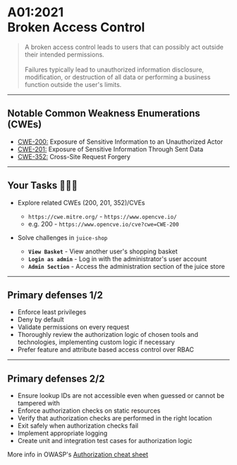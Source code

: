 # A01:2021<br>Broken Access Control

>A broken access control leads to users that can possibly act outside their
intended permissions.<br><br>Failures typically lead to unauthorized information
disclosure, modification, or destruction of all data or performing a business
function outside the user's limits.

---
## Notable Common Weakness Enumerations (CWEs)

- [CWE-200:](https://cwe.mitre.org/data/definitions/200.html) Exposure of
Sensitive Information to an Unauthorized Actor
- [CWE-201:](https://cwe.mitre.org/data/definitions/201.html) Exposure of
Sensitive Information Through Sent Data
- [CWE-352:](https://cwe.mitre.org/data/definitions/352.html) Cross-Site
Request Forgery

---
## Your Tasks 🧑🏻‍💻

- Explore related CWEs (200, 201, 352)/CVEs
  - `https://cwe.mitre.org/` - `https://www.opencve.io/`<!-- .element: style="font-size:0.8em"-->
  - e.g. 200 - `https://www.opencve.io/cve?cwe=CWE-200`<!-- .element: style="font-size:0.8em"-->

- Solve challenges in `juice-shop`
  - **`View Basket`** - View another user's shopping basket
  - **`Login as admin`** - Log in with the administrator's user account
  - **`Admin Section`** - Access the administration section of the juice store

---
## Primary defenses 1/2

- Enforce least privileges
- Deny by default
- Validate permissions on every request
- Thoroughly review the authorization logic of chosen tools and technologies,
implementing custom logic if necessary
- Prefer feature and attribute based access control over RBAC

---
## Primary defenses 2/2

- Ensure lookup IDs are not accessible even when guessed or cannot
be tampered with
- Enforce authorization checks on static resources
- Verify that authorization checks are performed in the right location
- Exit safely when authorization checks fail
- Implement appropriate logging
- Create unit and integration test cases for authorization logic

More info in OWASP's [Authorization cheat sheet](https://cheatsheetseries.owasp.org/cheatsheets/Authorization_Cheat_Sheet.html)
